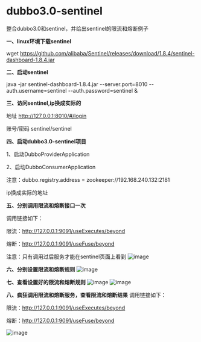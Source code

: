 # dubbo3.0-sentinel
整合dubbo3.0和sentinel，并给出sentinel的限流和熔断例子

<strong>一、linux环境下载sentinel</strong>

wget https://github.com/alibaba/Sentinel/releases/download/1.8.4/sentinel-dashboard-1.8.4.jar

<strong>二、启动sentinel</strong>

java -jar sentinel-dashboard-1.8.4.jar --server.port=8010 --auth.username=sentinel --auth.password=sentinel &

<strong>三、访问sentinel,ip换成实际的</strong>

地址 http://127.0.0.1:8010/#/login

账号/密码   sentinel/sentinel


<strong>四、启动dubbo3.0-sentinel项目</strong>

1、启动DubboProviderApplication

2、启动DubboConsumerApplication

注意：dubbo.registry.address = zookeeper://192.168.240.132:2181

ip换成实际的地址

<strong>五、分别调用限流和熔断接口一次</strong>

调用链接如下：

限流：http://127.0.0.1:9091/useExecutes/beyond

熔断：http://127.0.0.1:9091/useFuse/beyond

注意：只有调用过后服务才能在sentinel页面上看到
![image](https://user-images.githubusercontent.com/39320802/166418045-38d67651-6b6d-4fd5-b8ff-eb33c8ed0927.png)

<strong>六、分别设置限流和熔断规则</strong>
![image](https://user-images.githubusercontent.com/39320802/166418297-cb1b3517-ec67-472d-8842-50f4ccd84850.png)

<strong>七、查看设置好的限流和熔断规则</strong>
![image](https://user-images.githubusercontent.com/39320802/166418366-91fd7162-d21d-48ed-9dd4-a07ba654c70c.png)
![image](https://user-images.githubusercontent.com/39320802/166418373-2489f3ba-8586-423c-852c-7e231a5ef205.png)

<strong>八、疯狂调用限流和熔断服务，查看限流和熔断结果</strong>
调用链接如下：

限流：http://127.0.0.1:9091/useExecutes/beyond

熔断：http://127.0.0.1:9091/useFuse/beyond

![image](https://user-images.githubusercontent.com/39320802/166418454-09bd4e83-45e3-44e1-8ec1-839c2ed8fafb.png)



